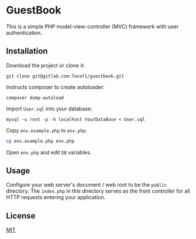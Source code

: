 # GuestBook

This is a simple PHP model-view-controller (MVC) framework with user authentication.

## Installation

Download the project or clone it:

```git
git clone git@gitlab.com:Tavafi/guestbook.git
```

Instructs composer to create autoloader:

```composer
composer dump-autoload
```
Import `User.sql` into your database:
```mysql
mysql -u root -p -h localhost YourDataBase < User.sql
```
Copy `env.example.php` to `env.php`:
```bash
cp env.example.php env.php
```
Open `env.php` and edit `DB` variables.
## Usage

Configure your web server's document / web root to be the  `public` directory. The `index.php` in this directory serves as the front controller for all HTTP requests entering your application.


## License
[MIT](https://choosealicense.com/licenses/mit/)